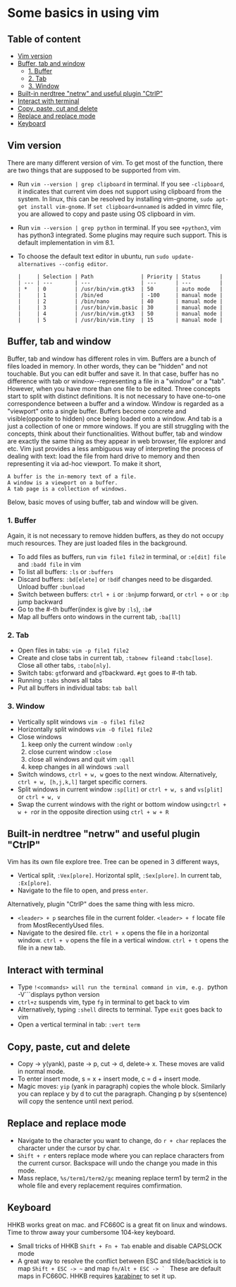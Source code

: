 # Some basics in using vim

## Table of content
<!-- vim-markdown-toc GFM -->

* [Vim version](#vim-version)
* [Buffer, tab and window](#buffer-tab-and-window)
    * [1. Buffer](#1-buffer)
    * [2. Tab](#2-tab)
    * [3. Window](#3-window)
* [Built-in nerdtree "netrw" and useful plugin "CtrlP"](#built-in-nerdtree-netrw-and-useful-plugin-ctrlp)
* [Interact with terminal](#interact-with-terminal)
* [Copy, paste, cut and delete](#copy-paste-cut-and-delete)
* [Replace and replace mode](#replace-and-replace-mode)
* [Keyboard](#keyboard)

<!-- vim-markdown-toc -->
## Vim version
There are many different version of vim. To get most of the function, there are two things that are supposed to be supported from vim.
* Run ```vim --version | grep clipboard``` in terminal. If you see ```-clipboard```, it indicates that current vim does not support using clipboard from the system. In linux, this can be resolved by installing vim-gnome, ```sudo apt-get install vim-gnome```. If ```set clipboard=unnamed``` is added in vimrc file, you are allowed to copy and paste using OS clipboard in vim.
* Run ```vim --version | grep python``` in terminal. If you see ```+python3```, vim has python3 integrated. Some plugins may require such support. This is default implementation in vim 8.1.
* To choose the default text editor in ubuntu, run ```sudo update-alternatives --config editor```.

      |     | Selection | Path               | Priority | Status      |
      | --- | ---       | ---                | ---      | ---         |
      | *   | 0         | /usr/bin/vim.gtk3  | 50       | auto mode   |
      |     | 1         | /bin/ed            | -100     | manual mode |
      |     | 2         | /bin/nano          | 40       | manual mode |
      |     | 3         | /usr/bin/vim.basic | 30       | manual mode |
      |     | 4         | /usr/bin/vim.gtk3  | 50       | manual mode |
      |     | 5         | /usr/bin/vim.tiny  | 15       | manual mode |

## Buffer, tab and window
Buffer, tab and window has different roles in vim. Buffers are a bunch of files loaded in memory. In other words, they can be "hidden" and not touchable. But you can edit buffer and save it. In that case, buffer has no difference with tab or window--representing a file in a "window" or a "tab". However, when you have more than one file to be edited. Three concepts start to split with distinct definitions. It is not necessary to have one-to-one correspondence between a buffer and a window. Window is regarded as a "viewport" onto a single buffer. Buffers become concrete and visible(opposite to hidden) once being loaded onto a window. And tab is a just a collection of one or mmore windows. If you are still struggling with the concepts, think about their functionalities. Without buffer, tab and window are exactly the same thing as they appear in web browser, file explorer and etc. Vim just provides a less ambiguous way of interpreting the process of dealing with text: load the file from hard drive to memory and then representing it via ad-hoc viewport. To make it short,
```
A buffer is the in-memory text of a file.
A window is a viewport on a buffer.
A tab page is a collection of windows.
```
Below, basic moves of using buffer, tab and window will be given.

### 1. Buffer
Again, it is not necessary to remove hidden buffers, as they do not occupy much resources. They are just loaded files in the background.
* To add files as buffers, run ```vim file1 file2``` in terminal, or ```:e[dit] file``` and ```:badd file``` in vim
* To list all buffers: ```:ls``` or ```:buffers``` 
* Discard buffers: ```:bd[elete]``` or ```!bd```if changes need to be disgarded. Unload buffer ```:bunload```
* Switch between buffers: ```ctrl + i``` or ```:bn```jump forward,  or ```ctrl + o``` or ```:bp``` jump backward
* Go to the #-th buffer(index is give by ```:ls```), ```:b#```
* Map all buffers onto windows in the current tab, ```:ba[ll]```

### 2. Tab
* Open files in tabs: ```vim -p file1 file2```
* Create and close tabs in current tab, ```:tabnew file```and ```:tabc[lose]```. Close all other tabs, ```:tabo[nly]```.
* Switch tabs: ```gt```forward and ```gT```backward. ```#gt``` goes to #-th tab.
* Running ```:tabs``` shows all tabs
* Put all buffers in individual tabs: ```tab ball```

### 3. Window
* Vertically split windows ```vim -o file1 file2``` 
* Horizontally split windows ```vim -O file1 file2``` 
* Close windows
    1. keep only the current window ```:only``` 
    2. close current window ```:close``` 
    3. close all windows and quit vim ```:qall```
    4. keep changes in all windows ```:wall```
* Switch windows, ```ctrl + w, w``` goes to the next window. Alternatively, ```ctrl + w, [h,j,k,l]``` target specific corners.
* Split windows in current window ```:sp[lit]``` or ```ctrl + w, s``` and ```vs[plit]``` or ```ctrl + w, v```
* Swap the current windows with the right or bottom window using```ctrl + w + r```or in the opposite direction using ```ctrl + w + R```

## Built-in nerdtree "netrw" and useful plugin "CtrlP"
Vim has its own file explore tree. Tree can be opened in 3 different ways,
* Vertical split, ```:Vex[plore]```. Horizontal split, ```:Sex[plore]```. In current tab, ```:Ex[plore]```.
* Navigate to the file to open, and press ```enter```.

Alternatively, plugin "CtrlP" does the same thing with less micro.
* ```<leader> + p``` searches file in the current folder. ```<leader> + f``` locate file from MostRecentlyUsed files.
* Navigate to the desired file. ```ctrl + x``` opens the file in a horizontal window. ```ctrl + v``` opens the file in a vertical window. ```ctrl + t``` opens the file in a new tab.

## Interact with terminal
* Type ```!<commands> will run the terminal command in vim, e.g. ```python -V```displays python version
* ```ctrl+z``` suspends vim, type ```fg``` in terminal to get back to vim
* Alternatively, typing ```:shell``` directs to terminal. Type ```exit``` goes back to vim
* Open a vertical terminal in tab: ```:vert term```

## Copy, paste, cut and delete
* Copy -> y(yank), paste -> p, cut -> d, delete-> x. These moves are valid in normal mode.
* To enter insert mode, s = x + insert mode, c = d + insert mode.
* Magic moves: ```yip``` (yank in paragraph) copies the whole block. Similarly you can replace y by d to cut the paragraph. Changing p by s(sentence) will copy the sentence until next period.


## Replace and replace mode
* Navigate to the character you want to change, do ```r + char``` replaces the character under the cursor by char.
* ```Shift + r``` enters replace mode where you can replace characters from the current cursor. Backspace will undo the change you made in this mode.
* Mass replace, ```%s/term1/term2/gc``` meaning replace term1 by term2 in the whole file and every replacement requires comfirmation.


## Keyboard
HHKB works great on mac. and FC660C is a great fit on linux and windows. Time to throw away your cumbersome 104-key keyboard.
* Small tricks of HHKB ```Shift + Fn + Tab``` enable and disable CAPSLOCK mode
* A great way to resolve the conflict between ESC and tilde/backtick is to map ```Shift + ESC -> ~``` and map ```fn/Alt + ESC -> ` ``` These are default maps in FC660C. HHKB requires [karabiner](https://pqrs.org/osx/karabiner/) to set it up.


